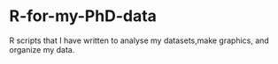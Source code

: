 # R-for-my-PhD-data
R scripts that I have written to analyse my datasets,make graphics, and organize my data.
